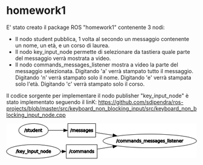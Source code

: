 # homework1

E' stato creato il package ROS "homework1" contenente 3 nodi:
- Il nodo student pubblica, 1 volta al secondo un messaggio contenente un nome, un età, e un corso di laurea.
- Il nodo key_input_node permette di selezionare da tastiera quale parte del messaggio verrà mostrata a video.
- Il nodo commands_messages_listener mostra a video la parte del messaggio selezionata.
Digitando 'a' verrà stampato tutto il messaggio.
Digitando 'n' verrà stampato solo il nome.
Digitando 'e' verrà stampata solo l'età.
Digitando 'c' verrà stampato solo il corso.

Il codice sorgente per implementare il nodo publisher "key_input_node" è stato implementato seguendo
il linK: https://github.com/sdipendra/ros-projects/blob/master/src/keyboard_non_blocking_input/src/keyboard_non_blocking_input_node.cpp

![alt text](https://raw.githubusercontent.com/frankfontana/homework1/master/images/rosgraph.jpg)

